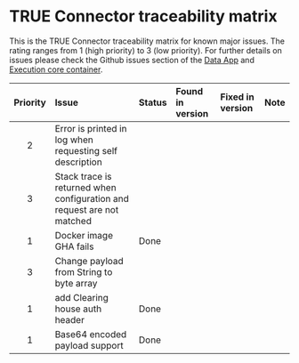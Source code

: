 # TRUE Connector traceability matrix

This is the TRUE Connector traceability matrix for known major issues. The rating ranges from 1 (high priority) to 3 (low priority). For further details on issues please check the Github issues section of the [Data App](https://github.com/Engineering-Research-and-Development/true-connector-basic_data_app/issues) and [Execution core container](https://github.com/Engineering-Research-and-Development/true-connector-execution_core_container/issues).

| Priority | Issue         | Status       | Found in version | Fixed in version | Note |
|:---:|:------------|:------------|:------------|:------------|:------------|
| 2 | Error is printed in log when requesting self description | | | | |
| 3 | Stack trace is returned when configuration and request are not matched | | | | |
| 1 | Docker image GHA fails | Done | | | |
| 3 | Change payload from String to byte array | | | | |
| 1 | add Clearing house auth header | Done | | | |
| 1 | Base64 encoded payload support | Done | | | |

